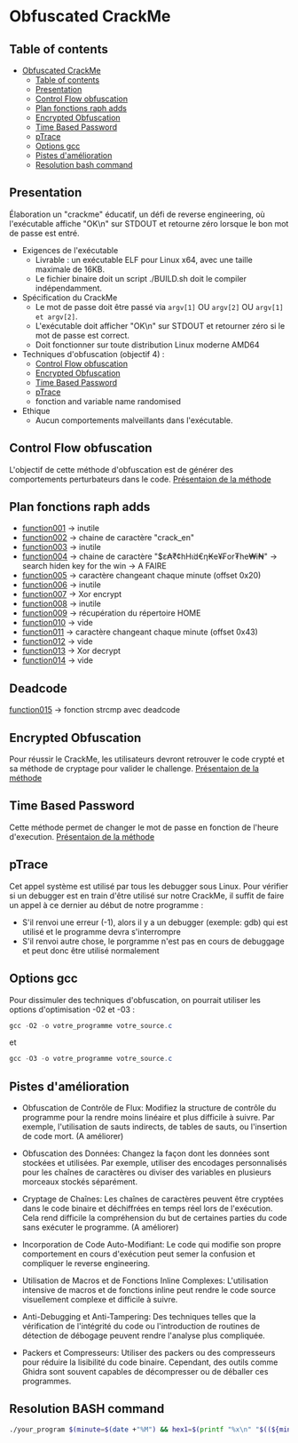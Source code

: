 # Obfuscated CrackMe

<!-- TODO: Rajouter les techniques d'obfuscation que vous avez implémentées dans la présentation -->

## Table of contents

- [Obfuscated CrackMe](#obfuscated-crackme)
  - [Table of contents](#table-of-contents)
  - [Presentation](#presentation)
  - [Control Flow obfuscation](#control-flow-obfuscation)
  - [Plan fonctions raph adds](#plan-fonctions-raph-adds)
  - [Encrypted Obfuscation](#encrypted-obfuscation)
  - [Time Based Password](#time-based-password)
  - [pTrace](#ptrace)
  - [Options gcc](#options-gcc)
  - [Pistes d'amélioration](#pistes-damélioration)
  - [Resolution bash command](#resolution-bash-command)

## Presentation

Élaboration un "crackme" éducatif, un défi de reverse engineering, où l'exécutable affiche "OK\n" sur STDOUT et retourne zéro lorsque le bon mot de passe est entré.

- Exigences de l'exécutable
  - Livrable :  un exécutable ELF pour Linux x64, avec une taille maximale de 16KB.
  - Le fichier binaire doit un script ./BUILD.sh doit le compiler indépendamment.
- Spécification du CrackMe
  - Le mot de passe doit être passé via `argv[1]` OU `argv[2]` OU `argv[1] et argv[2]`.
  - L'exécutable doit afficher "OK\n" sur STDOUT et retourner zéro si le mot de passe est correct.
  - Doit fonctionner sur toute distribution Linux moderne AMD64
- Techniques d'obfuscation (objectif 4) :
  - [Control Flow obfuscation](#Method1)
  - [Encrypted Obfuscation](#Method2)
  - [Time Based Password](#time-based-password)
  - [pTrace](#ptrace)
  - fonction and variable name randomised
- Ethique
  - Aucun comportements malveillants dans l'exécutable.

## Control Flow obfuscation

L'objectif de cette méthode d'obfuscation est de générer des comportements perturbateurs dans le code.
[Présentaion de la méthode](./Control_Flow_Obfucation.c)

## Plan fonctions raph adds

- [function001](./raph_adds/func001) -> inutile
- [function002](./raph_adds/func002) -> chaine de caractère "crack_en"
- [function003](./raph_adds/func003) -> inutile
- [function004](./raph_adds/func004) -> chaine de caractère "$ε₳₹¢hHι̇d€η₭e¥₣or₮he₩i₦" -> search hiden key for the win -> A FAIRE
- [function005](./raph_adds/func005) -> caractère changeant chaque minute (offset 0x20)
- [function006](./raph_adds/func006) -> inutile
- [function007](./raph_adds/func007) -> Xor encrypt
- [function008](./raph_adds/func008) -> inutile
- [function009](./raph_adds/func009) -> récupération du répertoire HOME
- [function010](./raph_adds/func010) -> vide
- [function011](./raph_adds/func011) -> caractère changeant chaque minute (offset 0x43)
- [function012](./raph_adds/func012) -> vide
- [function013](./raph_adds/func013) -> Xor decrypt
- [function014](./raph_adds/func014) -> vide

## Deadcode

[function015](./enzo_adds/my_func015.s) -> fonction strcmp avec deadcode


## Encrypted Obfuscation

Pour réussir le CrackMe, les utilisateurs devront retrouver le code crypté et sa méthode de cryptage pour valider le challenge.
[Présentaion de la méthode](./Encrypted_Obfuscation.c)

## Time Based Password

Cette méthode permet de changer le mot de passe en fonction de l'heure d'execution.
[Présentaion de la méthode](./Time_changing_password.c)

## pTrace

Cet appel système est utilisé par tous les debugger sous Linux. 
Pour vérifier si un debugger est en train d'être utilisé sur notre CrackMe, il suffit de faire un appel à ce dernier au début de notre programme : 
  - S'il renvoi une erreur (-1), alors il y a un debugger (exemple: gdb) qui est utilisé et le programme devra s'interrompre
  - S'il renvoi autre chose, le porgramme n'est pas en cours de debuggage et peut donc être utilisé normalement

## Options gcc

Pour dissimuler des techniques d'obfuscation, on pourrait utiliser les options d'optimisation -02 et -03 : 

```powershell
gcc -O2 -o votre_programme votre_source.c
```
et
```powershell
gcc -O3 -o votre_programme votre_source.c
```

## Pistes d'amélioration

- Obfuscation de Contrôle de Flux: Modifiez la structure de contrôle du programme pour la rendre moins linéaire et plus difficile à suivre. Par exemple, l'utilisation de sauts indirects, de tables de sauts, ou l'insertion de code mort. (A améliorer)

- Obfuscation des Données: Changez la façon dont les données sont stockées et utilisées. Par exemple, utiliser des encodages personnalisés pour les chaînes de caractères ou diviser des variables en plusieurs morceaux stockés séparément.

- Cryptage de Chaînes: Les chaînes de caractères peuvent être cryptées dans le code binaire et déchiffrées en temps réel lors de l'exécution. Cela rend difficile la compréhension du but de certaines parties du code sans exécuter le programme. (A améliorer)

- Incorporation de Code Auto-Modifiant: Le code qui modifie son propre comportement en cours d'exécution peut semer la confusion et compliquer le reverse engineering.

- Utilisation de Macros et de Fonctions Inline Complexes: L'utilisation intensive de macros et de fonctions inline peut rendre le code source visuellement complexe et difficile à suivre.

- Anti-Debugging et Anti-Tampering: Des techniques telles que la vérification de l'intégrité du code ou l'introduction de routines de détection de débogage peuvent rendre l'analyse plus compliquée.

- Packers et Compresseurs: Utiliser des packers ou des compresseurs pour réduire la lisibilité du code binaire. Cependant, des outils comme Ghidra sont souvent capables de décompresser ou de déballer ces programmes.


## Resolution BASH command

```bash
./your_program $(minute=$(date +"%M") && hex1=$(printf "%x\n" "$((${minute#0} + 0x20))") && hex2=$(printf "%x\n" "$((${minute#0} + 0x43))") && echo -e "crack_en\x$hex1$HOME\x$hex2"
```